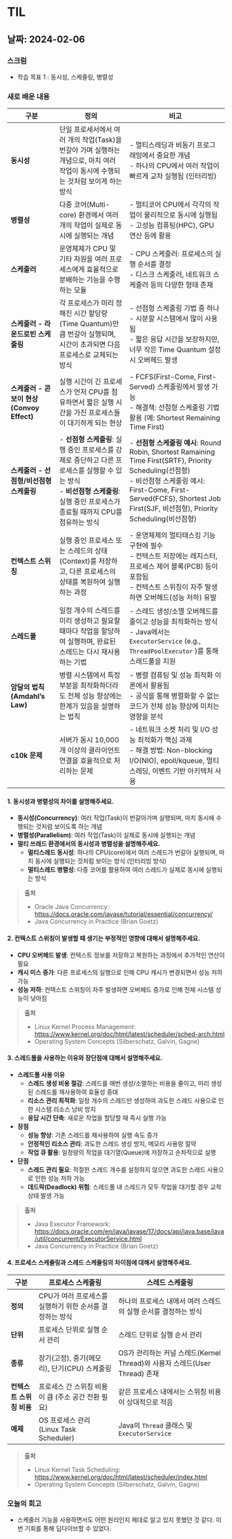 # TIL

## 날짜: 2024-02-06

### 스크럼
- 학습 목표 1 : 동시성, 스케줄링, 병렬성

### 새로 배운 내용

| **구분** | **정의** | **비고** |
| --- | --- | --- |
| **동시성** | 단일 프로세서에서 여러 개의 작업(Task)을 번갈아 가며 실행하는 개념으로, 마치 여러 작업이 동시에 수행되는 것처럼 보이게 하는 방식 | - 멀티스레딩과 비동기 프로그래밍에서 중요한 개념 <br>- 하나의 CPU에서 여러 작업이 빠르게 교차 실행됨 (인터리빙) |
| **병렬성** | 다중 코어(Multi-core) 환경에서 여러 개의 작업이 실제로 동시에 실행되는 개념 | - 멀티코어 CPU에서 각각의 작업이 물리적으로 동시에 실행됨 <br>- 고성능 컴퓨팅(HPC), GPU 연산 등에 활용 |
| **스케줄러** | 운영체제가 CPU 및 기타 자원을 여러 프로세스에게 효율적으로 분배하는 기능을 수행하는 모듈 | - CPU 스케줄러: 프로세스의 실행 순서를 결정 <br>- 디스크 스케줄러, 네트워크 스케줄러 등의 다양한 형태 존재 |
| **스케줄러 - 라운드로빈 스케줄링** | 각 프로세스가 미리 정해진 시간 할당량(Time Quantum)만큼 번갈아 실행되며, 시간이 초과되면 다음 프로세스로 교체되는 방식 | - 선점형 스케줄링 기법 중 하나 <br>- 시분할 시스템에서 많이 사용됨 <br>- 짧은 응답 시간을 보장하지만, 너무 작은 Time Quantum 설정 시 오버헤드 발생 |
| **스케줄러 - 콘보이 현상(Convoy Effect)** | 실행 시간이 긴 프로세스가 먼저 CPU를 점유하면서 짧은 실행 시간을 가진 프로세스들이 대기하게 되는 현상 | - FCFS(First-Come, First-Served) 스케줄링에서 발생 가능 <br>- 해결책: 선점형 스케줄링 기법 활용 (예: Shortest Remaining Time First) |
| **스케줄러 - 선점형/비선점형 스케줄링** | - **선점형 스케줄링**: 실행 중인 프로세스를 강제로 중단하고 다른 프로세스를 실행할 수 있는 방식 <br>- **비선점형 스케줄링**: 실행 중인 프로세스가 종료될 때까지 CPU를 점유하는 방식 | - **선점형 스케줄링 예시**: Round Robin, Shortest Ramaining Time First(SRTF), Priority Scheduling(선점형) <br>- 비선점형 스케줄링 예시: First-Come, First-Served(FCFS), Shortest Job First(SJF, 비선점형), Priority Scheduling(비선점형) |
| **컨텍스트 스위칭** | 실행 중인 프로세스 또는 스레드의 상태(Context)를 저장하고, 다른 프로세스의 상태를 복원하여 실행하는 과정 | - 운영체제의 멀티태스킹 기능 구현에 필수 <br>- 컨텍스트 저장에는 레지스터, 프로세스 제어 블록(PCB) 등이 포함됨 <br>- 컨텍스트 스위칭이 자주 발생하면 오버헤드(성능 저하) 유발 |
| **스레드풀** | 일정 개수의 스레드를 미리 생성하고 필요할 때마다 작업을 할당하여 실행하며, 완료된 스레드는 다시 재사용하는 기법 | - 스레드 생성/소멸 오버헤드를 줄이고 성능을 최적화하는 방식 <br>- Java에서는 `ExecutorService` (e.g., `ThreadPoolExecutor` )를 통해 스레드풀을 지원 |
| **암달의 법칙 (Amdahl’s Law)** | 병렬 시스템에서 특정 부분을 최적화하더라도 전체 성능 향상에는 한계가 있음을 설명하는 법칙 | - 병렬 컴퓨팅 및 성능 최적화 이론에서 활용됨 <br>- 공식을 통해 병렬화할 수 없는 코드가 전체 성능 향상에 미치는 영향을 분석 |
| **c10k 문제** | 서버가 동시 10,000개 이상의 클라이언트 연결을 효율적으로 처리하는 문제 | - 네트워크 소켓 처리 및 I/O 성능 최적화가 핵심 과제 <br>- 해결 방법: Non-blocking I/O(NIO), epoll/kqueue, 멀티스레딩, 이벤트 기반 아키텍처 사용 |

#### 1. 동시성과 병렬성의 차이를 설명해주세요.
- **동시성(Concurrency)**: 여러 작업(Task)이 번갈아가며 실행되며, 마치 동시에 수행되는 것처럼 보이도록 하는 개념
- **병렬성(Parallelism)**: 여러 작업(Task)이 실제로 동시에 실행되는 개념
- **멀티 쓰레드 환경에서의 동시성과 병렬성을 설명해주세요.**
  - **멀티스레드 동시성**: 하나의 CPU(core)에서 여러 스레드가 번갈아 실행되며, 마치 동시에 실행되는 것처럼 보이는 방식 (인터리빙 방식)
  - **멀티스레드 병렬성**: 다중 코어를 활용하여 여러 스레드가 실제로 동시에 실행되는 방식

> **출처**
>- Oracle Java Concurrency:<br>https://docs.oracle.com/javase/tutorial/essential/concurrency/
>- Java Concurrency in Practice (Brian Goetz)

#### 2. 컨텍스트 스위칭이 발생할 때 생기는 부정적인 영향에 대해서 설명해주세요.
- **CPU 오버헤드 발생**: 컨텍스트 정보를 저장하고 복원하는 과정에서 추가적인 연산이 필요
- **캐시 미스 증가**: 다른 프로세스의 실행으로 인해 CPU 캐시가 변경되면서 성능 저하 가능
- **성능 저하**: 컨텍스트 스위칭이 자주 발생하면 오버헤드 증가로 인해 전체 시스템 성능이 낮아짐

> **출처**
>- Linux Kernel Process Management:<br>https://www.kernel.org/doc/html/latest/scheduler/sched-arch.html
>- Operating System Concepts (Silberschatz, Galvin, Gagne)

#### 3. 스레드풀을 사용하는 이유와 장단점에 대해서 설명해주세요.
- **스레드풀 사용 이유**
  - **스레드 생성 비용 절감**: 스레드를 매번 생성/소멸하는 비용을 줄이고, 미리 생성된 스레드를 재사용하여 효율성 증대
  - **리소스 관리 최적화**: 일정 개수의 스레드만 생성하여 과도한 스레드 사용으로 인한 시스템 리소스 낭비 방지
  - **응답 시간 단축**: 새로운 작업을 할당할 때 즉시 실행 가능
- **장점**
  - **성능 향상**: 기존 스레드를 재사용하여 실행 속도 증가
  - **안정적인 리소스 관리**: 과도한 스레드 생성 방지, 메모리 사용량 절약
  - **작업 큐 활용**: 일정량의 작업을 대기열(Queue)에 저장하고 순차적으로 실행
- **단점**
  - **스레드 관리 필요**: 적절한 스레드 개수를 설정하지 않으면 과도한 스레드 사용으로 인한 성능 저하 가능
  - **데드락(Deadlock) 위험**: 스레드풀 내 스레드가 모두 작업을 대기할 경우 교착 상태 발생 가능

> **출처**
>- Java Executor Framework:<br>https://docs.oracle.com/en/java/javase/17/docs/api/java.base/java/util/concurrent/ExecutorService.html
>- Java Concurrency in Practice (Brian Goetz)

#### 4. 프로세스 스케쥴링과 스레드 스케쥴링의 차이점에 대해서 설명해주세요.
| **구분** | **프로세스 스케줄링** | **스레드 스케줄링** |
| --- | --- | --- |
| **정의** | CPU가 여러 프로세스를 실행하기 위한 순서를 결정하는 방식 | 하나의 프로세스 내에서 여러 스레드의 실행 순서를 결정하는 방식 |
| **단위** | 프로세스 단위로 실행 순서 관리 | 스레드 단위로 실행 순서 관리 |
| **종류** | 장기(고정), 중기(메모리), 단기(CPU) 스케줄링 | OS가 관리하는 커널 스레드(Kernel Thread)와 사용자 스레드(User Thread) 존재 |
| **컨텍스트 스위칭 비용** | 프로세스 간 스위칭 비용이 큼 (주소 공간 전환 필요) | 같은 프로세스 내에서는 스위칭 비용이 상대적으로 적음 |
| **예제** | OS 프로세스 관리 (Linux Task Scheduler) | Java의 `Thread` 클래스 및 `ExecutorService` |

> **출처**
>- Linux Kernel Task Scheduling:<br>https://www.kernel.org/doc/html/latest/scheduler/index.html
>- Operating System Concepts (Silberschatz, Galvin, Gagne)

### 오늘의 회고
- 스케줄러 기능을 사용하면서도 어떤 원리인지 제대로 알고 있지 못했던 것 같다. 이번 기회를 통해 딥다이브할 수 있었다.